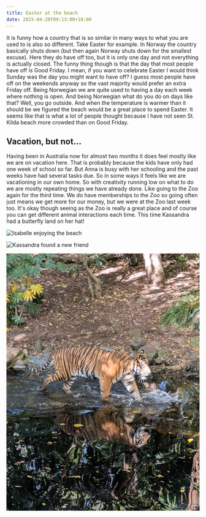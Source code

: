 ```yaml
---
title: Easter at the beach
date: 2025-04-20T09:13:00+10:00
---
```

It is funny how a country that is so similar in many ways to what you are used to is also so different. Take Easter for example. In Norway the country basically shuts down (but then again Norway shuts down for the smallest excuse). Here they do have off too, but it is only one day and not everything is actually closed. The funny thing though is that the day that most people have off is Good Friday. I mean, if you want to celebrate Easter I would think Sunday was the day you might want to have off? I guess most people have off on the weekends anyway so the vast majority would prefer an extra Friday off. Being Norwegian we are quite used to having a day each week where nothing is open. And being Norwegian what do you do on days like that? Well, you go outside. And when the temperature is warmer than it should be we figured the beach would be a great place to spend Easter. It seems like that is what a lot of people thought because I have not seen St. Kilda beach more crowded than on Good Friday.

## Vacation, but not...

Having been in Australia now for almost two months it does feel mostly like we are on vacation here. That is probably because the kids have only had one week of school so far. But Anna is busy with her schooling and the past weeks have had several tasks due. So in some ways it feels like we are vacationing in our own home. So with creativity running low on what to do we are mostly repeating things we have already done. Like going to the Zoo again for the third time. We do have memberships to the Zoo so going often just means we get more for our money, but we were at the Zoo last week too. It's okay though seeing as the Zoo is really a great place and of course you can get different animal interactions each time. This time Kassandra had a butterfly land on her hat!

![](pxl_20250418_041828310-1-.mp.jpg "Isabelle enjoying the beach")

![](pxl_20250416_044003349-1-.mp.jpg "Kassandra found a new friend")

![](pxl_20250416_042635835.jpg "The tiger at the Melbourne Zoo is quite an active fellow")
